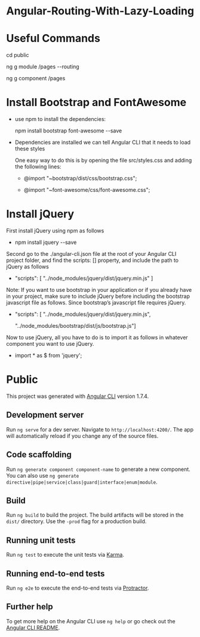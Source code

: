 # Angular-Routing-With-Lazy-Loading


# Useful Commands
cd public

ng g module /pages --routing

ng g component /pages


# Install Bootstrap and FontAwesome

* use npm to install the dependencies:

  npm install bootstrap font-awesome --save

* Dependencies are installed we can tell Angular CLI that it needs to load these styles

  One easy way to do this is by opening the file src/styles.css and adding the following lines:

  * @import "~bootstrap/dist/css/bootstrap.css";

  * @import "~font-awesome/css/font-awesome.css";


# Install jQuery

First install jQuery using npm as follows

 * npm install jquery --save

Second go to the ./angular-cli.json file at the root of your Angular CLI project folder, and find the scripts: [] property, and include the path to jQuery as follows

 * "scripts": [ "../node_modules/jquery/dist/jquery.min.js" ]


Note: If you want to use bootstrap in your application or if you already have in your project, make sure to include jQuery before including the bootstrap javascript file as follows. Since bootstrap’s javascript file requires jQuery.

 * "scripts": [ "../node_modules/jquery/dist/jquery.min.js",

     "../node_modules/bootstrap/dist/js/bootstrap.js"]


Now to use jQuery, all you have to do is to import it as follows in whatever component you want to use jQuery.

 * import * as $ from 'jquery';




# Public

This project was generated with [Angular CLI](https://github.com/angular/angular-cli) version 1.7.4.

## Development server

Run `ng serve` for a dev server. Navigate to `http://localhost:4200/`. The app will automatically reload if you change any of the source files.

## Code scaffolding

Run `ng generate component component-name` to generate a new component. You can also use `ng generate directive|pipe|service|class|guard|interface|enum|module`.

## Build

Run `ng build` to build the project. The build artifacts will be stored in the `dist/` directory. Use the `-prod` flag for a production build.

## Running unit tests

Run `ng test` to execute the unit tests via [Karma](https://karma-runner.github.io).

## Running end-to-end tests

Run `ng e2e` to execute the end-to-end tests via [Protractor](http://www.protractortest.org/).

## Further help

To get more help on the Angular CLI use `ng help` or go check out the [Angular CLI README](https://github.com/angular/angular-cli/blob/master/README.md).

